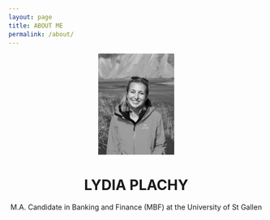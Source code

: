 ```yaml
---
layout: page
title: ABOUT ME
permalink: /about/
---
```


<center>
  
<img src="https://github.com/lydiaplachy/lydiaplachy.github.io/blob/main/Photo_Informal43.jpeg" alt="Informal Photo" style="height: 200px; width:150px;"/>

  <h1>LYDIA PLACHY </h1>
  <body> M.A. Candidate in Banking and Finance (MBF) at the University of St Gallen </body>
</center> 

